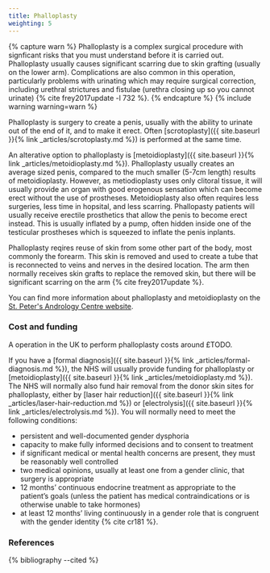 ```yaml
---
title: Phalloplasty
weighting: 5
---
```


{% capture warn %}
Phalloplasty is a complex surgical procedure with signficant risks that you must understand before it is carried out. Phalloplasty usually causes significant scarring due to skin grafting (usually on the lower arm). Complications are also common in this operation, particularly problems with urinating which may require surgical correction, including urethral strictures and fistulae (urethra closing up so you cannot urinate) {% cite frey2017update -l 732 %}.
{% endcapture %}
{% include warning warning=warn %}

Phalloplasty is surgery to create a penis, usually with the ability to urinate out of the end of it, and to make it erect. Often [scrotoplasty]({{ site.baseurl }}{% link _articles/scrotoplasty.md %}) is performed at the same time.

An alterative option to phalloplasty is [metoidioplasty]({{ site.baseurl }}{% link _articles/metoidioplasty.md %}). Phalloplasty usually creates an average sized penis, compared to the much smaller (5-7cm length) results of metoidioplasty. However, as metiodioplasty uses only clitoral tissue, it will usually provide an organ with good erogenous sensation which can become erect without the use of prostheses. Metoidioplasty also often requires less surgeries, less time in hopsital, and less scarring. Phallopasty patients will usually receive erectile prosthetics that allow the penis to become erect instead. This is usually inflated by a pump, often hidden inside one of the testicular prostheses which is squeezed to inflate the penis inplants.

Phalloplasty reqires reuse of skin from some other part of the body, most commonly the forearm. This skin is removed and used to create a tube that is reconnected to veins and nerves in the desired location. The arm then normally receives skin grafts to replace the removed skin, but there will be significant scarring on the arm {% cite frey2017update %}. 

You can find more information about phalloplasty and metoidioplasty on the [St. Peter's Andrology Centre website](https://www.andrology.co.uk/phalloplasty).

### Cost and funding

A operation in the UK to perform phalloplasty costs around £TODO.

If you have a [formal diagnosis]({{ site.baseurl }}{% link _articles/formal-diagnosis.md %}), the NHS will usually provide funding for phalloplasty or [metoidioplasty]({{ site.baseurl }}{% link _articles/metoidioplasty.md %}). The NHS will normally also fund hair removal from the donor skin sites for phalloplasty, either by [laser hair reduction]({{ site.baseurl }}{% link _articles/laser-hair-reduction.md %}) or [electrolysis]({{ site.baseurl }}{% link _articles/electrolysis.md %}). You will normally need to meet the following conditions:

- persistent and well-documented gender dysphoria
- capacity to make fully informed decisions and to consent to treatment
- if significant medical or mental health concerns are present, they must be reasonably well controlled
- two medical opinions, usually at least one from a gender clinic, that surgery is appropriate 
- 12 months’ continuous endocrine treatment as appropriate to the
patient’s goals (unless the patient has medical contraindications
or is otherwise unable to take hormones)
- at least 12 months’ living continuously in a gender role that is
congruent with the gender identity {% cite cr181 %}.

### References

{% bibliography --cited %}  
